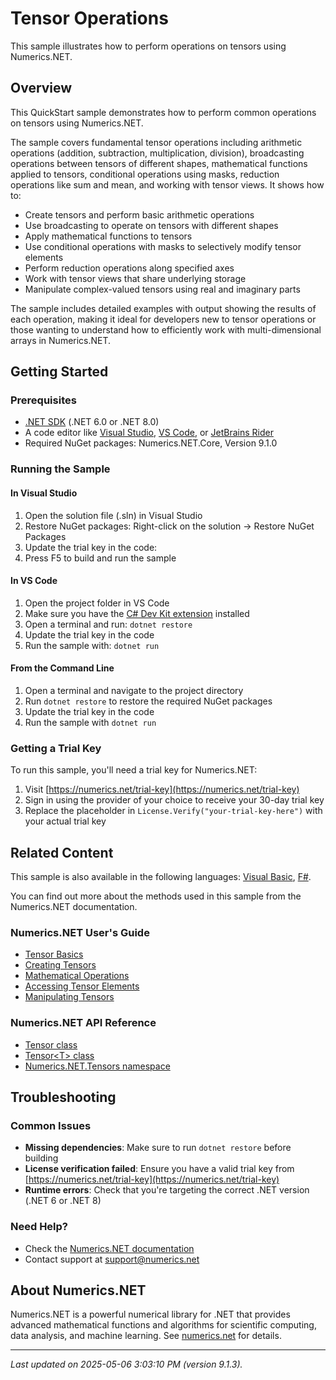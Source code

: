 # Tensor Operations

This sample illustrates how to perform operations on tensors using Numerics.NET.

## Overview

This QuickStart sample demonstrates how to perform common operations on tensors using Numerics.NET.

The sample covers fundamental tensor operations including arithmetic operations (addition, subtraction,
multiplication, division), broadcasting operations between tensors of different shapes, mathematical
functions applied to tensors, conditional operations using masks, reduction operations like sum and
mean, and working with tensor views. It shows how to:

- Create tensors and perform basic arithmetic operations
- Use broadcasting to operate on tensors with different shapes
- Apply mathematical functions to tensors
- Use conditional operations with masks to selectively modify tensor elements
- Perform reduction operations along specified axes
- Work with tensor views that share underlying storage
- Manipulate complex-valued tensors using real and imaginary parts

The sample includes detailed examples with output showing the results of each operation, making it
ideal for developers new to tensor operations or those wanting to understand how to efficiently
work with multi-dimensional arrays in Numerics.NET.


## Getting Started

### Prerequisites

- [.NET SDK](https://dotnet.microsoft.com/download) (.NET 6.0 or .NET 8.0)
- A code editor like [Visual Studio](https://visualstudio.microsoft.com/), [VS Code](https://code.visualstudio.com/), or [JetBrains Rider](https://www.jetbrains.com/rider/)
- Required NuGet packages: Numerics.NET.Core, Version 9.1.0

### Running the Sample

#### In Visual Studio
1. Open the solution file (.sln) in Visual Studio
2. Restore NuGet packages: Right-click on the solution → Restore NuGet Packages
3. Update the trial key in the code:
4. Press F5 to build and run the sample

#### In VS Code

1. Open the project folder in VS Code
2. Make sure you have the [C# Dev Kit extension](https://marketplace.visualstudio.com/items?itemName=ms-dotnettools.csdevkit) installed
3. Open a terminal and run: `dotnet restore`
4. Update the trial key in the code 
5. Run the sample with: `dotnet run`

#### From the Command Line

1. Open a terminal and navigate to the project directory
2. Run `dotnet restore` to restore the required NuGet packages
3. Update the trial key in the code
4. Run the sample with `dotnet run`

### Getting a Trial Key

To run this sample, you'll need a trial key for Numerics.NET:

1. Visit [https://numerics.net/trial-key](https://numerics.net/trial-key)
2. Sign in using the provider of your choice to receive your 30-day trial key
3. Replace the placeholder in `License.Verify("your-trial-key-here")` with your actual trial key

## Related Content

This sample is also available in the following languages: 
[Visual Basic](https://github.com/NumericsDotNet/quickstart-visualbasic/tree/net6.0/linear-algebra/tensors/tensor-operations), [F#](https://github.com/NumericsDotNet/quickstart-fsharp/tree/net6.0/linear-algebra/tensors/tensor-operations).

You can find out more about the methods used in this sample from the Numerics.NET documentation.

### Numerics.NET User's Guide

- [Tensor Basics](https://numerics.net/documentation/latest/vector-and-matrix/tensors/tensor-basics)
- [Creating Tensors](https://numerics.net/documentation/latest/vector-and-matrix/tensors/creating-tensors)
- [Mathematical Operations](https://numerics.net/documentation/latest/vector-and-matrix/tensors/mathematical-operations)
- [Accessing Tensor Elements](https://numerics.net/documentation/latest/vector-and-matrix/tensors/accessing-tensor-elements)
- [Manipulating Tensors](https://numerics.net/documentation/latest/vector-and-matrix/tensors/manipulating-tensors)

### Numerics.NET API Reference

- [Tensor class](https://numerics.net/documentation/latest/reference/numerics.net.tensors.tensor)
- [Tensor&lt;T&gt; class](https://numerics.net/documentation/latest/reference/numerics.net.tensors.tensor-1)
- [Numerics.NET.Tensors namespace](https://numerics.net/documentation/latest/reference/numerics.net.tensors)


## Troubleshooting

### Common Issues

- **Missing dependencies**: Make sure to run `dotnet restore` before building
- **License verification failed**: Ensure you have a valid trial key from [https://numerics.net/trial-key](https://numerics.net/trial-key)
- **Runtime errors**: Check that you're targeting the correct .NET version (.NET 6 or .NET 8)

### Need Help?

- Check the [Numerics.NET documentation](https://numerics.net/documentation/)
- Contact support at [support@numerics.net](mailto:support@numerics.net?subject=TensorOperations%20QuickStart%20Sample%20%28C%23%29)

## About Numerics.NET

Numerics.NET is a powerful numerical library for .NET that provides advanced mathematical 
functions and algorithms for scientific computing, data analysis, and machine learning.
See [numerics.net](https://numerics.net) for details.

---

_Last updated on 2025-05-06 3:03:10 PM (version 9.1.3)._
